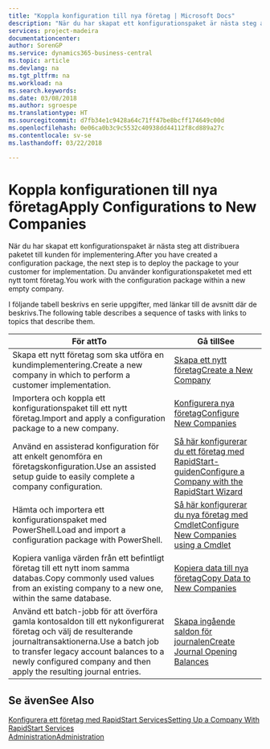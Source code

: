 ```yaml
---
title: "Koppla konfiguration till nya företag | Microsoft Docs"
description: "När du har skapat ett konfigurationspaket är nästa steg att distribuera paketet till kunden för implementering. Du använder konfigurationen med ett nytt tomt företag."
services: project-madeira
documentationcenter: 
author: SorenGP
ms.service: dynamics365-business-central
ms.topic: article
ms.devlang: na
ms.tgt_pltfrm: na
ms.workload: na
ms.search.keywords: 
ms.date: 03/08/2018
ms.author: sgroespe
ms.translationtype: HT
ms.sourcegitcommit: d7fb34e1c9428a64c71ff47be8bcff174649c00d
ms.openlocfilehash: 0e06ca0b3c9c5532c40938dd44112f8cd889a27c
ms.contentlocale: sv-se
ms.lasthandoff: 03/22/2018

---
```

# <a name="apply-configurations-to-new-companies"></a><span data-ttu-id="d9ced-104">Koppla konfigurationen till nya företag</span><span class="sxs-lookup"><span data-stu-id="d9ced-104">Apply Configurations to New Companies</span></span>
<span data-ttu-id="d9ced-105">När du har skapat ett konfigurationspaket är nästa steg att distribuera paketet till kunden för implementering.</span><span class="sxs-lookup"><span data-stu-id="d9ced-105">After you have created a configuration package, the next step is to deploy the package to your customer for implementation.</span></span> <span data-ttu-id="d9ced-106">Du använder konfigurationspaketet med ett nytt tomt företag.</span><span class="sxs-lookup"><span data-stu-id="d9ced-106">You work with the configuration package within a new empty company.</span></span>  

 <span data-ttu-id="d9ced-107">I följande tabell beskrivs en serie uppgifter, med länkar till de avsnitt där de beskrivs.</span><span class="sxs-lookup"><span data-stu-id="d9ced-107">The following table describes a sequence of tasks with links to topics that describe them.</span></span>

|<span data-ttu-id="d9ced-108">**För att**</span><span class="sxs-lookup"><span data-stu-id="d9ced-108">**To**</span></span>|<span data-ttu-id="d9ced-109">**Gå till**</span><span class="sxs-lookup"><span data-stu-id="d9ced-109">**See**</span></span>|  
|------------|-------------|  
|<span data-ttu-id="d9ced-110">Skapa ett nytt företag som ska utföra en kundimplementering.</span><span class="sxs-lookup"><span data-stu-id="d9ced-110">Create a new company in which to perform a customer implementation.</span></span>|[<span data-ttu-id="d9ced-111">Skapa ett nytt företag</span><span class="sxs-lookup"><span data-stu-id="d9ced-111">Create a New Company</span></span>](admin-how-to-create-a-new-company.md)|  
|<span data-ttu-id="d9ced-112">Importera och koppla ett konfigurationspaket till ett nytt företag.</span><span class="sxs-lookup"><span data-stu-id="d9ced-112">Import and apply a configuration package to a new company.</span></span>|[<span data-ttu-id="d9ced-113">Konfigurera nya företag</span><span class="sxs-lookup"><span data-stu-id="d9ced-113">Configure New Companies</span></span>](admin-how-to-configure-new-companies.md)|  
|<span data-ttu-id="d9ced-114">Använd en assisterad konfiguration för att enkelt genomföra en företagskonfiguration.</span><span class="sxs-lookup"><span data-stu-id="d9ced-114">Use an assisted setup guide to easily complete a company configuration.</span></span>|[<span data-ttu-id="d9ced-115">Så här konfigurerar du ett företag med RapidStart-guiden</span><span class="sxs-lookup"><span data-stu-id="d9ced-115">Configure a Company with the RapidStart Wizard</span></span>](admin-how-to-configure-a-company-with-the-rapidstart-wizard.md)|
|<span data-ttu-id="d9ced-116">Hämta och importera ett konfigurationspaket med PowerShell.</span><span class="sxs-lookup"><span data-stu-id="d9ced-116">Load and import a configuration package with PowerShell.</span></span>|[<span data-ttu-id="d9ced-117">Så här konfigurerar du nya företag med Cmdlet</span><span class="sxs-lookup"><span data-stu-id="d9ced-117">Configure New Companies using a Cmdlet</span></span>](admin-how-to-configure-new-companies-using-a-cmdlet.md)|
|<span data-ttu-id="d9ced-118">Kopiera vanliga värden från ett befintligt företag till ett nytt inom samma databas.</span><span class="sxs-lookup"><span data-stu-id="d9ced-118">Copy commonly used values from an existing company to a new one, within the same database.</span></span>|[<span data-ttu-id="d9ced-119">Kopiera data till nya företag</span><span class="sxs-lookup"><span data-stu-id="d9ced-119">Copy Data to New Companies</span></span>](admin-how-to-copy-data-to-new-companies.md)|  
|<span data-ttu-id="d9ced-120">Använd ett batch-jobb för att överföra gamla kontosaldon till ett nykonfigurerat företag och välj de resulterande journaltransaktionerna.</span><span class="sxs-lookup"><span data-stu-id="d9ced-120">Use a batch job to transfer legacy account balances to a newly configured company and then apply the resulting journal entries.</span></span>|[<span data-ttu-id="d9ced-121">Skapa ingående saldon för journalen</span><span class="sxs-lookup"><span data-stu-id="d9ced-121">Create Journal Opening Balances</span></span>](admin-how-to-create-journal-opening-balances.md)|  

## <a name="see-also"></a><span data-ttu-id="d9ced-122">Se även</span><span class="sxs-lookup"><span data-stu-id="d9ced-122">See Also</span></span>  
[<span data-ttu-id="d9ced-123">Konfigurera ett företag med RapidStart Services</span><span class="sxs-lookup"><span data-stu-id="d9ced-123">Setting Up a Company With RapidStart Services</span></span>](admin-set-up-a-company-with-rapidstart.md)  
[<span data-ttu-id="d9ced-124">Administration</span><span class="sxs-lookup"><span data-stu-id="d9ced-124">Administration</span></span>](admin-setup-and-administration.md)

